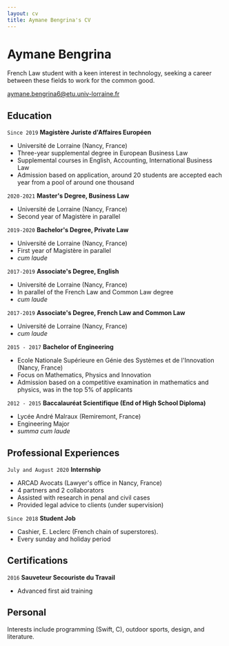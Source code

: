 ```yaml
---
layout: cv
title: Aymane Bengrina's CV
---
```

# Aymane Bengrina
French Law student with a keen interest in technology, seeking a career between these fields to work for the common good.

<div id="webaddress">
<a href="aymane.bengrina6@etu.univ-lorraine.fr">aymane.bengrina6@etu.univ-lorraine.fr</a>
</div>

## Education

`Since 2019`
__Magistère Juriste d'Affaires Européen__

- Université de Lorraine (Nancy, France)
- Three-year supplemental degree in European Business Law
- Supplemental courses in English, Accounting, International Business Law
- Admission based on application, around 20 students are accepted each year from a pool of around one thousand

`2020-2021`
__Master's Degree, Business Law__

- Université de Lorraine (Nancy, France)
- Second year of Magistère in parallel

`2019-2020`
__Bachelor's Degree, Private Law__

- Université de Lorraine (Nancy, France)
- First year of Magistère in parallel
- _cum laude_

`2017-2019`
__Associate's Degree, English__

- Université de Lorraine (Nancy, France)
- In parallel of the French Law and Common Law degree
- _cum laude_


`2017-2019`
__Associate's Degree, French Law and Common Law__

- Université de Lorraine (Nancy, France)
- _cum laude_

`2015 - 2017`
__Bachelor of Engineering__

- Ecole Nationale Supérieure en Génie des Systèmes et de l'Innovation (Nancy, France)
- Focus on Mathematics, Physics and Innovation
- Admission based on a competitive examination in mathematics and physics, was in the top 5% of applicants

`2012 - 2015`
__Baccalauréat Scientifique (End of High School Diploma)__

- Lycée André Malraux (Remiremont, France)
- Engineering Major
- _summa cum laude_

## Professional Experiences

`July and August 2020`
__Internship__

- ARCAD Avocats (Lawyer's office in Nancy, France)
- 4 partners and 2 collaborators
- Assisted with research in penal and civil cases
- Provided legal advice to clients (under supervision)
  
`Since 2018`
__Student Job__

- Cashier, E. Leclerc (French chain of superstores).
- Every sunday and holiday period

## Certifications

`2016`
__Sauveteur Secouriste du Travail__
- Advanced first aid training

## Personal

Interests include programming (Swift, C), outdoor sports, design, and literature.


<!-- ### Footer

Last updated: Oct 2020 -->


